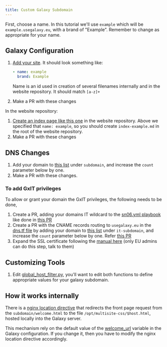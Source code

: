 ```yaml
---
title: Custom Galaxy Subdomain
---
```


First, choose a name. In this tutorial we'll use `example` which will be `example.usegalaxy.eu`, with a brand of "Example". Remember to change as appropriate for your name.

## Galaxy Configuration

1. [Add your site](https://github.com/usegalaxy-eu/infrastructure-playbook/blob/master/group_vars/custom-sites.yml). It should look something like:

    ```yaml
    - name: example
      brand: Example
    ```

    Name is an id used in creation of several filenames internally and in the website repository. It should match `[a-z]+`

2. Make a PR with these changes

In the website repository:

1. [Create an index page like this one](https://github.com/usegalaxy-eu/website/blob/master/index-metagenomics.md) in the website repository. Above we specified that `name: example`, so you should create `index-example.md` in the root of the website repository.
2. Make a PR with these changes

## DNS Changes

1. Add your domain to [this list](https://github.com/usegalaxy-eu/infrastructure/blob/main/dns.tf#L24) under `subdomain`, and increase the `count` parameter below by one.
2. Make a PR with these changes.

### To add GxIT privileges

To allow or grant your domain the GxIT privileges, the following needs to be done,

1. Create a PR, adding your domains IT wildcard to the [sn06.yml playbook](https://github.com/usegalaxy-eu/infrastructure-playbook/blob/master/sn06.yml#L41) like done in [this PR](https://github.com/usegalaxy-eu/infrastructure-playbook/pull/916)
2. Create a PR with the CNAME records routing to `usegalaxy.eu` in the [dns.tf file](https://github.com/usegalaxy-eu/infrastructure/blob/main/dns.tf) by adding your domain to [this list](https://github.com/usegalaxy-eu/infrastructure/blob/main/dns.tf#L241) under `it-subdomain`, and increase the `count` parameter below by one. Refer [this PR](https://github.com/usegalaxy-eu/infrastructure/pull/178)
3. Expand the SSL certificate following the [manual here](https://github.com/usegalaxy-eu/operations/blob/main/ssl_certificate_expansion.md) (only EU admins can do this step, talk to them)


## Customizing Tools

1. Edit [global_host_filter.py](https://github.com/usegalaxy-eu/infrastructure-playbook/blob/master/templates/galaxy/config/global_host_filters.py.j2), you'll want to edit both functions to define appropriate values for your galaxy subdomain.

## How it works internally

There is a [nginx location directive](https://github.com/usegalaxy-eu/infrastructure-playbook/blob/d14a9497cdaeab1fabda723083fb79340cc6c7ec/templates/nginx/galaxy-main.j2#L130) that redirects the front page request from the `subdomain/welcome.html` to the file `/opt/multisite-css/$host.html`, hosted locally into the Galaxy server.

This mechanism rely on the default value of the [welcome_url](https://github.com/galaxyproject/galaxy/blob/ae89745bfc1646ae231dfd8a42b6f20ae2399f80/lib/galaxy/config/sample/galaxy.yml.sample#L1034) variable in the Galaxy configuration. If you change it, then you have to modify the nginx location directive accordingly.
